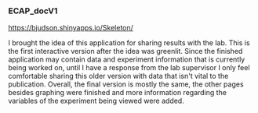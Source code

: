 ### ECAP_docV1

https://bjudson.shinyapps.io/Skeleton/

I brought the idea of this application for sharing results with the lab.  This is the first interactive version after the idea was greenlit.  Since the finished application may contain data and experiment information that is currently being worked on, until I have a response from the lab supervisor I only feel comfortable sharing this older version with data that isn't vital to the publication.  Overall, the final version is mostly the same, the other pages besides graphing were finished and more information regarding the variables of the experiment being viewed were added.
